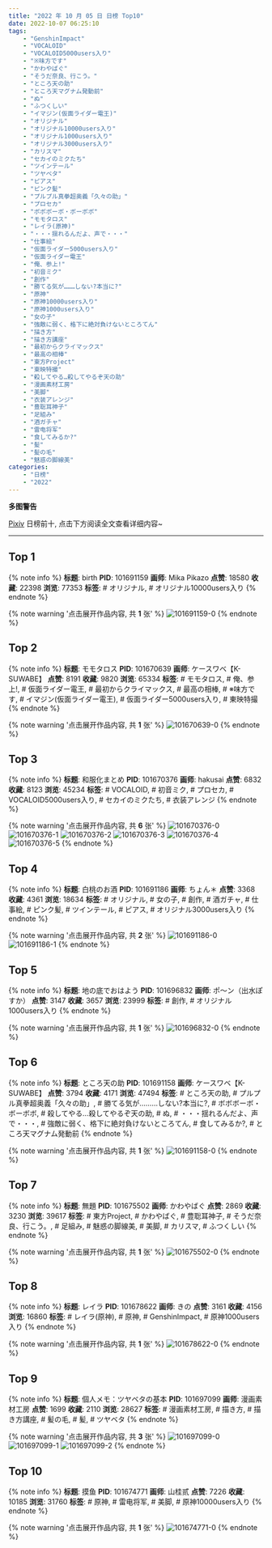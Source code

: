 ```yaml
---
title: "2022 年 10 月 05 日 日榜 Top10"
date: 2022-10-07 06:25:10
tags:
    - "GenshinImpact"
    - "VOCALOID"
    - "VOCALOID5000users入り"
    - "※味方です"
    - "かわやばぐ"
    - "そうだ奈良、行こう。"
    - "ところ天の助"
    - "ところ天マグナム発動前"
    - "ぬ"
    - "ふつくしい"
    - "イマジン(仮面ライダー電王)"
    - "オリジナル"
    - "オリジナル10000users入り"
    - "オリジナル1000users入り"
    - "オリジナル3000users入り"
    - "カリスマ"
    - "セカイのミクたち"
    - "ツインテール"
    - "ツヤベタ"
    - "ピアス"
    - "ピンク髪"
    - "プルプル真拳超奥義「久々の助」"
    - "プロセカ"
    - "ボボボーボ・ボーボボ"
    - "モモタロス"
    - "レイラ(原神)"
    - "・・・揺れるんだよ、声で・・・"
    - "仕事絵"
    - "仮面ライダー5000users入り"
    - "仮面ライダー電王"
    - "俺、参上!"
    - "初音ミク"
    - "創作"
    - "勝てる気が………しない?本当に?"
    - "原神"
    - "原神10000users入り"
    - "原神1000users入り"
    - "女の子"
    - "強敵に弱く、格下に絶対負けないところてん"
    - "描き方"
    - "描き方講座"
    - "最初からクライマックス"
    - "最高の相棒"
    - "東方Project"
    - "東映特撮"
    - "殺してやる…殺してやるぞ天の助"
    - "漫画素材工房"
    - "美脚"
    - "衣装アレンジ"
    - "豊聡耳神子"
    - "足組み"
    - "酒ガチャ"
    - "雷电将军"
    - "食してみるか?"
    - "髪"
    - "髪の毛"
    - "魅惑の脚線美"
categories:
    - "日榜"
    - "2022"
---
```


<i class="fa fa-triangle-exclamation"></i>**多图警告**<i class="fa fa-triangle-exclamation"></i>

[Pixiv](https://www.pixiv.net/) 日榜前十, 点击下方阅读全文查看详细内容~

<!-- more -->

---

## Top 1

{% note info %}
**标题**: birth
**PID**: 101691159 **画师**: Mika Pikazo
**点赞**: 18580 **收藏**: 22398 **浏览**: 77353
**标签**: # オリジナル, # オリジナル10000users入り
{% endnote %}

{% note warning '点击展开作品内容, 共 **1** 张' %}
![101691159-0](https://i.pixiv.re/img-original/img/2022/10/05/00/00/16/101691159_p0.png)
{% endnote %}

## Top 2

{% note info %}
**标题**: モモタロス
**PID**: 101670639 **画师**: ケースワベ【K-SUWABE】
**点赞**: 8191 **收藏**: 9820 **浏览**: 65334
**标签**: # モモタロス, # 俺、参上!, # 仮面ライダー電王, # 最初からクライマックス, # 最高の相棒, # ※味方です, # イマジン(仮面ライダー電王), # 仮面ライダー5000users入り, # 東映特撮
{% endnote %}

{% note warning '点击展开作品内容, 共 **1** 张' %}
![101670639-0](https://i.pixiv.re/img-original/img/2022/10/04/00/06/42/101670639_p0.jpg)
{% endnote %}

## Top 3

{% note info %}
**标题**: 和服化まとめ
**PID**: 101670376 **画师**: hakusai
**点赞**: 6832 **收藏**: 8123 **浏览**: 45234
**标签**: # VOCALOID, # 初音ミク, # プロセカ, # VOCALOID5000users入り, # セカイのミクたち, # 衣装アレンジ
{% endnote %}

{% note warning '点击展开作品内容, 共 **6** 张' %}
![101670376-0](https://i.pixiv.re/img-original/img/2022/10/04/00/00/31/101670376_p0.jpg)
![101670376-1](https://i.pixiv.re/img-original/img/2022/10/04/00/00/31/101670376_p1.jpg)
![101670376-2](https://i.pixiv.re/img-original/img/2022/10/04/00/00/31/101670376_p2.jpg)
![101670376-3](https://i.pixiv.re/img-original/img/2022/10/04/00/00/31/101670376_p3.jpg)
![101670376-4](https://i.pixiv.re/img-original/img/2022/10/04/00/00/31/101670376_p4.jpg)
![101670376-5](https://i.pixiv.re/img-original/img/2022/10/04/00/00/31/101670376_p5.jpg)
{% endnote %}

## Top 4

{% note info %}
**标题**: 白桃のお酒
**PID**: 101691186 **画师**: ちょん＊
**点赞**: 3368 **收藏**: 4361 **浏览**: 18634
**标签**: # オリジナル, # 女の子, # 創作, # 酒ガチャ, # 仕事絵, # ピンク髪, # ツインテール, # ピアス, # オリジナル3000users入り
{% endnote %}

{% note warning '点击展开作品内容, 共 **2** 张' %}
![101691186-0](https://i.pixiv.re/img-original/img/2022/10/05/00/00/19/101691186_p0.png)
![101691186-1](https://i.pixiv.re/img-original/img/2022/10/05/00/00/19/101691186_p1.png)
{% endnote %}

## Top 5

{% note info %}
**标题**: 地の底でおはよう
**PID**: 101696832 **画师**: ポ～ン（出水ぽすか）
**点赞**: 3147 **收藏**: 3657 **浏览**: 23999
**标签**: # 創作, # オリジナル1000users入り
{% endnote %}

{% note warning '点击展开作品内容, 共 **1** 张' %}
![101696832-0](https://i.pixiv.re/img-original/img/2022/10/05/07/30/01/101696832_p0.jpg)
{% endnote %}

## Top 6

{% note info %}
**标题**: ところ天の助
**PID**: 101691158 **画师**: ケースワベ【K-SUWABE】
**点赞**: 3794 **收藏**: 4171 **浏览**: 47494
**标签**: # ところ天の助, # プルプル真拳超奥義「久々の助」, # 勝てる気が………しない?本当に?, # ボボボーボ・ボーボボ, # 殺してやる…殺してやるぞ天の助, # ぬ, # ・・・揺れるんだよ、声で・・・, # 強敵に弱く、格下に絶対負けないところてん, # 食してみるか?, # ところ天マグナム発動前
{% endnote %}

{% note warning '点击展开作品内容, 共 **1** 张' %}
![101691158-0](https://i.pixiv.re/img-original/img/2022/10/05/00/00/15/101691158_p0.jpg)
{% endnote %}

## Top 7

{% note info %}
**标题**: 無題
**PID**: 101675502 **画师**: かわやばぐ
**点赞**: 2869 **收藏**: 3230 **浏览**: 39617
**标签**: # 東方Project, # かわやばぐ, # 豊聡耳神子, # そうだ奈良、行こう。, # 足組み, # 魅惑の脚線美, # 美脚, # カリスマ, # ふつくしい
{% endnote %}

{% note warning '点击展开作品内容, 共 **1** 张' %}
![101675502-0](https://i.pixiv.re/img-original/img/2022/10/04/06/54/16/101675502_p0.jpg)
{% endnote %}

## Top 8

{% note info %}
**标题**: レイラ
**PID**: 101678622 **画师**: きの
**点赞**: 3161 **收藏**: 4156 **浏览**: 16860
**标签**: # レイラ(原神), # 原神, # GenshinImpact, # 原神1000users入り
{% endnote %}

{% note warning '点击展开作品内容, 共 **1** 张' %}
![101678622-0](https://i.pixiv.re/img-original/img/2022/10/04/12/16/14/101678622_p0.jpg)
{% endnote %}

## Top 9

{% note info %}
**标题**: 個人メモ：ツヤベタの基本
**PID**: 101697099 **画师**: 漫画素材工房
**点赞**: 1699 **收藏**: 2110 **浏览**: 28627
**标签**: # 漫画素材工房, # 描き方, # 描き方講座, # 髪の毛, # 髪, # ツヤベタ
{% endnote %}

{% note warning '点击展开作品内容, 共 **3** 张' %}
![101697099-0](https://i.pixiv.re/img-original/img/2022/10/05/08/00/06/101697099_p0.jpg)
![101697099-1](https://i.pixiv.re/img-original/img/2022/10/05/08/00/06/101697099_p1.jpg)
![101697099-2](https://i.pixiv.re/img-original/img/2022/10/05/08/00/06/101697099_p2.jpg)
{% endnote %}

## Top 10

{% note info %}
**标题**: 摸鱼
**PID**: 101674771 **画师**: 山桂贰
**点赞**: 7226 **收藏**: 10185 **浏览**: 31760
**标签**: # 原神, # 雷电将军, # 美脚, # 原神10000users入り
{% endnote %}

{% note warning '点击展开作品内容, 共 **1** 张' %}
![101674771-0](https://i.pixiv.re/img-original/img/2022/10/04/05/18/00/101674771_p0.png)
{% endnote %}
